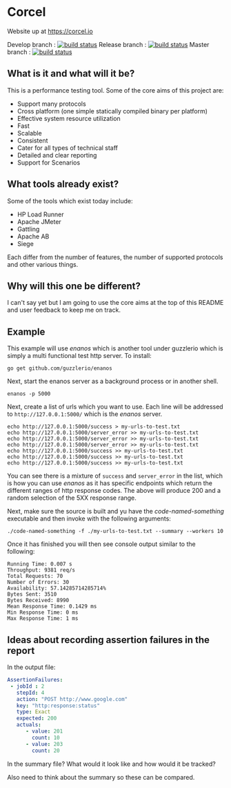 # Corcel

Website up at https://corcel.io

Develop branch : [![build status](http://ci.guzzler.io/ci/projects/1/status.png?ref=develop)](http://ci.guzzler.io/ci/projects/1?ref=develop)
Release branch : [![build status](http://ci.guzzler.io/ci/projects/1/status.png?ref=release)](http://ci.guzzler.io/ci/projects/1?ref=release)
Master branch   : [![build status](http://ci.guzzler.io/ci/projects/1/status.png?ref=master)](http://ci.guzzler.io/ci/projects/1?ref=master)

## What is it and what will it be?

This is a performance testing tool.  Some of the core aims of this project are:

 - Support many protocols
 - Cross platform (one simple statically compiled binary per platform)
 - Effective system resource utilization
 - Fast
 - Scalable
 - Consistent
 - Cater for all types of technical staff
 - Detailed and clear reporting
 - Support for Scenarios

## What tools already exist?

Some of the tools which exist today include:

 - HP Load Runner
 - Apache JMeter
 - Gattling
 - Apache AB
 - Siege

Each differ from the number of features, the number of supported protocols and other various things. 

## Why will this one be different?

I can't say yet but I am going to use the core aims at the top of this README and user feedback to keep me on track.

## Example

This example will use *enanos* which is another tool under guzzlerio which is simply a multi functional test http server.  To install:

```shell
go get github.com/guzzlerio/enanos
```

Next, start the enanos server as a background process or in another shell.

```shell
enanos -p 5000
```

Next, create a list of urls which you want to use.  Each line will be addressed to `http://127.0.0.1:5000/` which is the *enanos* server.  

```shell
echo http://127.0.0.1:5000/success > my-urls-to-test.txt
echo http://127.0.0.1:5000/server_error >> my-urls-to-test.txt
echo http://127.0.0.1:5000/server_error >> my-urls-to-test.txt
echo http://127.0.0.1:5000/server_error >> my-urls-to-test.txt
echo http://127.0.0.1:5000/success >> my-urls-to-test.txt
echo http://127.0.0.1:5000/success >> my-urls-to-test.txt
echo http://127.0.0.1:5000/success >> my-urls-to-test.txt
```

You can see there is a mixture of `success` and `server_error` in the list, which is how you can use *enanos* as it has specific endpoints which return the different ranges of http response codes.  The above will produce 200 and a random selection of the 5XX response range.

Next, make sure the source is built and yu have the *code-named-something* executable and then invoke with the following arguments:

```shell
./code-named-something -f ./my-urls-to-test.txt --summary --workers 10
```

Once it has finished you will then see console output similar to the following:

```shell
Running Time: 0.007 s
Throughput: 9381 req/s
Total Requests: 70
Number of Errors: 30
Availability: 57.14285714285714%
Bytes Sent: 3510
Bytes Received: 8990
Mean Response Time: 0.1429 ms
Min Response Time: 0 ms
Max Response Time: 1 ms
```

## Ideas about recording assertion failures in the report

In the output file:

```yaml
AssertionFailures:
 - jobId : 2
   stepId: 4
   action: "POST http://www.google.com"
   key: "http:response:status"
   type: Exact
   expected: 200
   actuals: 
      - value: 201
        count: 10
      - value: 203
        count: 20
```

In the summary file?  What would it look like and how would it be tracked?


Also need to think about the summary so these can be compared.

